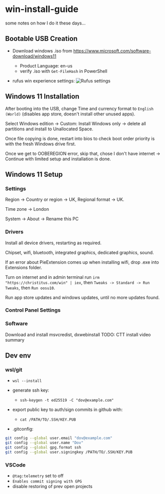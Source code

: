 # win-install-guide

some notes on how I do it these days...

## Bootable USB Creation

- Download windows .iso from <https://www.microsoft.com/software-download/windows11>

  - Product Language: en-us
  - verify .iso with `Get-FileHash` in PowerShell

- rufus win experience settings:
  ![Rufus settings](https://github.com/DovLozys/win-install-guide/assets/755086/7b13c307-7127-4329-b55b-aae4448c97f9)

## Windows 11 Installation

After booting into the USB, change Time and currency format to `English (World)` (disables app store, doesn't install other unused apps).

Select Windows edition -> Custom: Install Windows only -> delete all partitions and install to Unallocated Space.

Once file copying is done, restart into bios to check boot order priority is with the fresh Windows drive first.

Once we get to OOBEREGION error, skip that, chose I don't have internet -> Continue with limited setup and installation is done.

## Windows 11 Setup

### Settings

Region -> Country or region -> UK, Regional format -> UK.

Time zone -> London

System -> About -> Rename this PC

### Drivers

Install all device drivers, restarting as required.

Chipset, wifi, bluetooth, integrated graphics, dedicated graphics, sound.

If an error about PieExtension comes up when installing wifi, drop .exe into Extensions folder.

Turn on internet and in admin terminal run `irm "https://christitus.com/win" | iex`, then `Tweaks -> Standard -> Run Tweaks`, then `Run oosu10`.

Run app store updates and windows updates, until no more updates found.

### Control Panel Settings

### Software

Download and install msvcredist, dxwebinstall
TODO: CTT install video summary

## Dev env

### wsl/git

- `wsl --install`

- generate ssh key:
  - `ssh-keygen -t ed25519 -C "dov@example.com"`
- export public key to auth/sign commits in github with:
  - `cat /PATH/TO/.SSH/KEY.PUB`

- .gitconfig:

```bash
git config --global user.email "dov@example.com"
git config --global user.name "Dov"
git config --global gpg.format ssh
git config --global user.signingkey /PATH/TO/.SSH/KEY.PUB
```

### VSCode

- `@tag:telemetry` set to off
- `Enables commit signing with GPG`
- disable restoring of prev open projects
